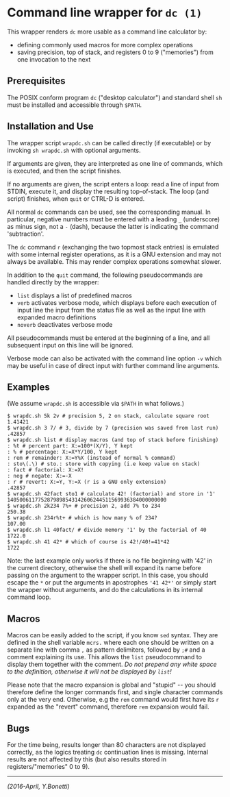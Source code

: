 # Command line wrapper for `dc (1)`

This wrapper renders `dc` more usable as a command line calculator by:

- defining commonly used macros for more complex operations
- saving precision, top of stack, and registers 0 to 9 ("memories")
  from one invocation to the next

## Prerequisites

The POSIX conform program `dc` ("desktop calculator") and standard shell `sh`
must be installed and accessible through `$PATH`.

## Installation and Use

The wrapper script `wrapdc.sh` can be called directly (if executable) or by
invoking `sh wrapdc.sh` with optional arguments.

If arguments are given, they are interpreted as one line of commands,
which is executed, and then the script finishes.

If no arguments are given, the script enters a loop: read a line
of input from STDIN, execute it, and display the resulting top-of-stack.
The loop (and script) finishes, when `quit` or CTRL-D is entered.

All normal `dc` commands can be used, see the corresponding manual.
In particular, negative numbers must be entered with a leading `_`
(underscore) as minus sign, not a `-` (dash), because the latter is
indicating the command 'subtraction'.

The `dc` command `r` (exchanging the two topmost stack entries) is emulated
with some internal register operations, as it is a GNU extension and may not
always be available. This may render complex operations somewhat slower.

In addition to the `quit` command, the following pseudocommands are handled
directly by the wrapper:

- `list` displays a list of predefined macros
- `verb` activates verbose mode, which displays before each execution of
  input line the input from the status file as well as the input line with
  expanded macro definitions
- `noverb` deactivates verbose mode

All pseudocommands must be entered at the beginning of a line, and all
subsequent input on this line will be ignored.

Verbose mode can also be activated with the command line option `-v` which
may be useful in case of direct input with further command line arguments.

## Examples

(We assume `wrapdc.sh` is accessible via `$PATH` in what follows.)

	$ wrapdc.sh 5k 2v # precision 5, 2 on stack, calculate square root
	1.41421
	$ wrapdc.sh 3 7/ # 3, divide by 7 (precision was saved from last run)
	.42857
	$ wrapdc.sh list # display macros (and top of stack before finishing)
	: %t # percent part: X:=100*(X/Y), Y kept
	: % # percentage: X:=X*Y/100, Y kept
	: rem # remainder: X:=Y%X (instead of normal % command)
	: sto\(.\) # sto.: store with copying (i.e keep value on stack)
	: fact # factorial: X:=X!
	: neg # negate: X:=-X
	: r # revert: X:=Y, Y:=X (r is a GNU only extension)
	.42857
	$ wrapdc.sh 42fact sto1 # calculate 42! (factorial) and store in '1'
	1405006117752879898543142606244511569936384000000000
	$ wrapdc.sh 2k234 7%+ # precision 2, add 7% to 234
	250.38
	$ wrapdc.sh 234r%t+ # which is how many % of 234?
	107.00
	$ wrapdc.sh l1 40fact/ # divide memory '1' by the factorial of 40
	1722.0
	$ wrapdc.sh 41 42* # which of course is 42!/40!=41*42
	1722

Note: the last example only works if there is no file beginning with '42'
in the current directory, otherwise the shell will expand its name before
passing on the argument to the wrapper script. In this case, you should
escape the `*` or put the arguments in apostrophes `'41 42*'` or simply
start the wrapper without arguments, and do the calculations in its internal
command loop.

## Macros

Macros can be easily added to the script, if you know `sed` syntax.
They are defined in the shell variable `mcrs.` where each one should be
written on a separate line with comma `,` as pattern delimiters, followed
by `;#` and a comment explaining its use.
This allows the `list` pseudocommand to display them together with the
comment. _Do not prepend any white space to the definition, otherwise
it will not be displayed by `list`!_

Please note that the macro expansion is global and "stupid" -- you should
therefore define the longer commands first, and single character commands
only at the very end. Otherwise, e.g the `rem` command would first have its
`r` expanded as the "revert" command, therefore `rem` expansion would fail.

## Bugs

For the time being, results longer than 80 characters are not displayed
correctly, as the logics treating `dc` continuation lines is missing.
Internal results are not affected by this (but also results stored in
registers/"memories" 0 to 9).

---

_(2016-April, Y.Bonetti)_
